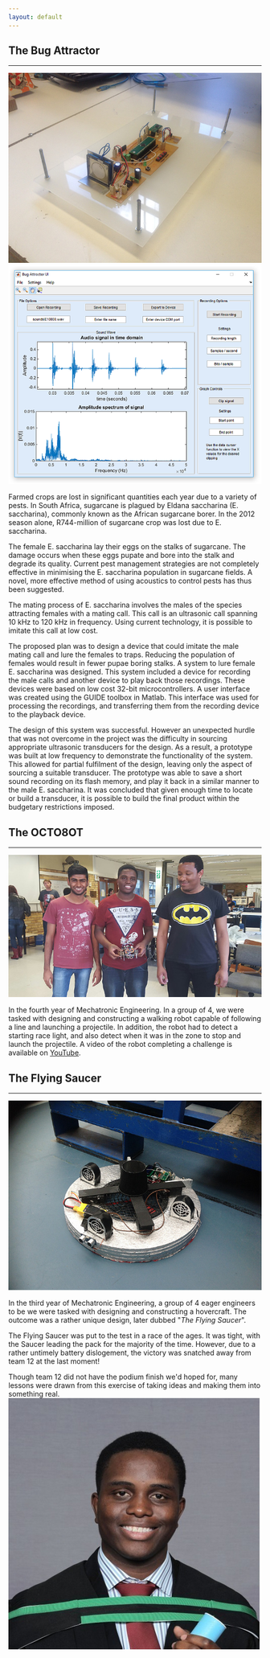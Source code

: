 ```yaml
---
layout: default
---
```


## The Bug Attractor
---

<img class="profile-picture" src="bugattractor2.jpg">

<img class="profile-picture" src="bugattractor1.png">

Farmed crops are lost in significant quantities each year due to a variety of pests. In South Africa, sugarcane is plagued by Eldana saccharina (E. saccharina), commonly known as the African sugarcane borer. In the 2012 season alone, R744-million of sugarcane crop was lost due to E. saccharina.

The female E. saccharina lay their eggs on the stalks of sugarcane. The damage occurs when these eggs pupate and bore into the stalk and degrade its quality. Current pest management strategies are not completely effective in minimising the E. saccharina population in sugarcane fields. A novel, more effective method of using acoustics to control pests has thus been suggested.

The mating process of E. saccharina involves the males of the species attracting females with a mating call. This call is an ultrasonic call spanning 10 kHz to 120 kHz in frequency. Using current technology, it is possible to imitate this call at low cost.

The proposed plan was to design a device that could imitate the male mating call and lure the females to traps. Reducing the population of females would result in fewer pupae boring stalks. A system to lure female E. saccharina was designed. This system included a device for recording the male calls and another device to play back those recordings. These devices were based on low cost 32-bit microcontrollers. A user interface was created using the GUIDE toolbox in Matlab. This interface was used for processing the recordings, and transferring them from the recording device to the playback device.

The design of this system was successful. However an unexpected hurdle that was not overcome in the project was the difficulty in sourcing appropriate ultrasonic transducers for the design. As a result, a prototype was built at low frequency to demonstrate the functionality of the system. This allowed for partial fulfilment of the design, leaving only the aspect of sourcing a suitable transducer. The prototype was able to save a short sound recording on its flash memory, and play it back in a similar manner to the male E. saccharina. It was concluded that given enough time to locate or build a transducer, it is possible to build the final product within the budgetary restrictions imposed.


## The OCTO8OT
---
<img class="profile-picture" src="octobot.jpg">

In the fourth year of Mechatronic Engineering. In a group of 4, we were tasked with designing and constructing a walking robot capable of following a line and launching a projectile. In addition, the robot had to detect a starting race light, and also detect when it was in the zone to stop and launch the projectile. A video of the robot completing a challenge is available on [YouTube](https://youtu.be/CE4dbYZDuOY).


## The Flying Saucer
---
<img class="profile-picture" src="flyingsaucer.jpg">

In the third year of Mechatronic Engineering, a group of 4 eager engineers to be we were tasked with designing and constructing a hovercraft. The outcome was a rather unique design, later dubbed "*The Flying Saucer*".

The Flying Saucer was put to the test in a race of the ages. It was tight, with the Saucer leading the pack for the majority of the time. However, due to a rather untimely battery dislogement, the victory was snatched away from team 12 at the last moment!

Though team 12 did not have the podium finish we'd hoped for, many lessons were drawn from this exercise of taking ideas and making them into something real.<img class="profile-picture" src="profile.jpg">
